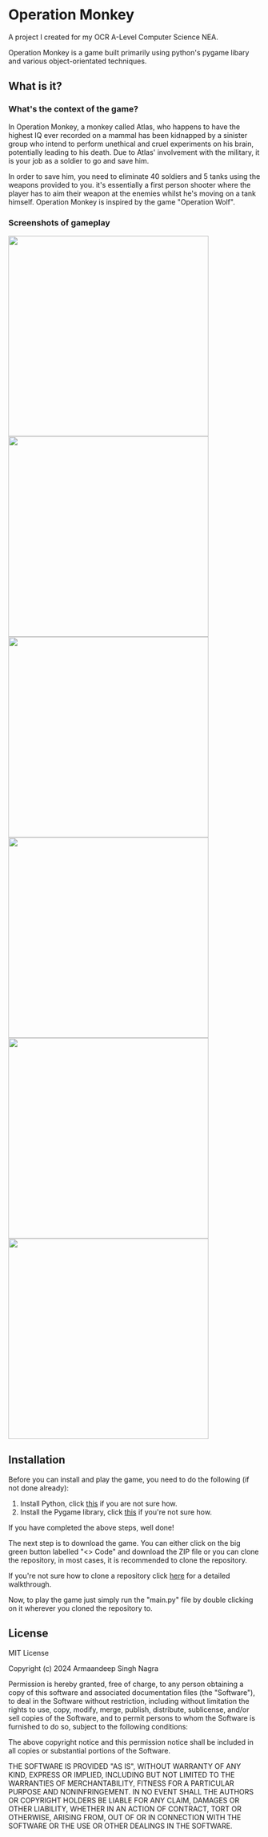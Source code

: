 # Operation Monkey
A project I created for my OCR A-Level Computer Science NEA.

Operation Monkey is a game built primarily using python's pygame libary and various object-orientated techniques.

## What is it?
### What's the context of the game?
In Operation Monkey, a monkey called Atlas, who happens to have the highest IQ ever recorded on a mammal has been kidnapped by a sinister group who intend to perform unethical and cruel experiments on his brain, potentially leading to his death. Due to Atlas' involvement with the military, it is your job as a soldier to go and save him.

In order to save him, you need to eliminate 40 soldiers and 5 tanks using the weapons provided to you. it's essentially a first person shooter where the player has to aim their weapon at the enemies whilst he's moving on a tank himself. Operation Monkey is inspired by the game "Operation Wolf".

### Screenshots of gameplay
<img src="https://github.com/user-attachments/assets/383e0f6e-2faa-43ee-be7a-aa13ad8717f9" width="400">
<img src="https://github.com/user-attachments/assets/b7a6f7cf-ebab-4257-8bbc-d085bd3b2cad" width="400">
<img src="https://github.com/user-attachments/assets/4b831c21-638e-4938-9e4f-40d22bf2a7b8" width="400">
<img src="https://github.com/user-attachments/assets/cb915b46-9f18-408d-99b7-a2dd09e0a704" width="400">
<img src="https://github.com/user-attachments/assets/4a53e7e9-5ff6-4f17-ad28-a59aec95ba4b" width="400">
<img src="https://github.com/user-attachments/assets/f3fa234c-0b97-4735-a977-a76a04c648ad" width="400">

## Installation
Before you can install and play the game, you need to do the following (if not done already):

1. Install Python, click [this](https://www.datacamp.com/blog/how-to-install-python) if you are not sure how.
2. Install the Pygame library, click [this](https://www.pygame.org/wiki/GettingStarted) if you're not sure how.

If you have completed the above steps, well done! 

The next step is to download the game. You can either click on the big green button labelled "<> Code" and download the ZIP file or you can clone the repository, in most cases, it is recommended to clone the repository.

If you're not sure how to clone a repository click [here](https://blog.hubspot.com/website/clone-github-repository) for a detailed walkthrough.

Now, to play the game just simply run the "main.py" file by double clicking on it wherever you cloned the repository to.

## License
MIT License

Copyright (c) 2024 Armaandeep Singh Nagra

Permission is hereby granted, free of charge, to any person obtaining a copy
of this software and associated documentation files (the "Software"), to deal
in the Software without restriction, including without limitation the rights
to use, copy, modify, merge, publish, distribute, sublicense, and/or sell
copies of the Software, and to permit persons to whom the Software is
furnished to do so, subject to the following conditions:

The above copyright notice and this permission notice shall be included in all
copies or substantial portions of the Software.

THE SOFTWARE IS PROVIDED "AS IS", WITHOUT WARRANTY OF ANY KIND, EXPRESS OR
IMPLIED, INCLUDING BUT NOT LIMITED TO THE WARRANTIES OF MERCHANTABILITY,
FITNESS FOR A PARTICULAR PURPOSE AND NONINFRINGEMENT. IN NO EVENT SHALL THE
AUTHORS OR COPYRIGHT HOLDERS BE LIABLE FOR ANY CLAIM, DAMAGES OR OTHER
LIABILITY, WHETHER IN AN ACTION OF CONTRACT, TORT OR OTHERWISE, ARISING FROM,
OUT OF OR IN CONNECTION WITH THE SOFTWARE OR THE USE OR OTHER DEALINGS IN THE
SOFTWARE.


